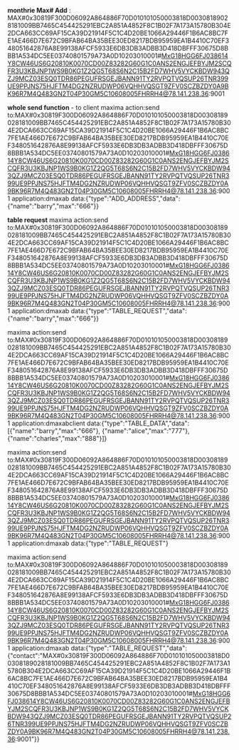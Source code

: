 **monthrie Max# Add** :
    MAX#0x30819F300D06092A864886F70D010101050003818D00308189028181009BB7465C454425291EBC2A851A4852F8C1B02F7A173A15780B304E2DCA663CC69AF15CA39D21914F5C1C4D20BE1066A29446F1B6AC8BC7FE1AE466D7E672C9BFAB64BA35BEE30ED8217BDB95959EA1B4410C70EF348051642876A8E99138AFCF5933E6DB3DB3ADBB3D418DBFFF30675D8BBB1A534DC5EE03740801579A73A0D10203010001#MxG18HGG6FJ038614Y8CW46US6G20810K0070CD00Z83282G60G1C0ANS2ENGJEFBYJM2SCQFR3U3KBJNP1WS9B0KG1Z2QG5T68S6N2C15B2FD7WHV5VYCKBDW943QZJ9MCZ03ESQ0TDR86PEGUFRSGEJBANN91TY2RVPQTVQSUP26TNR399UE9PPJNS75HJFTM4DG2NZRUDWP06VQHHVQSGT9ZFV0SCZBZDY0A9BK96R7M4Q483GN2T04P30GM5C10608005FHRRH4@78.141.238.36:9001

**whole send function** - to client
    maxima action:send to:MAX#0x30819F300D06092A864886F70D010101050003818D00308189028181009BB7465C454425291EBC2A851A4852F8C1B02F7A173A15780B304E2DCA663CC69AF15CA39D21914F5C1C4D20BE1066A29446F1B6AC8BC7FE1AE466D7E672C9BFAB64BA35BEE30ED8217BDB95959EA1B4410C70EF348051642876A8E99138AFCF5933E6DB3DB3ADBB3D418DBFFF30675D8BBB1A534DC5EE03740801579A73A0D10203010001#MxG18HGG6FJ038614Y8CW46US6G20810K0070CD00Z83282G60G1C0ANS2ENGJEFBYJM2SCQFR3U3KBJNP1WS9B0KG1Z2QG5T68S6N2C15B2FD7WHV5VYCKBDW943QZJ9MCZ03ESQ0TDR86PEGUFRSGEJBANN91TY2RVPQTVQSUP26TNR399UE9PPJNS75HJFTM4DG2NZRUDWP06VQHHVQSGT9ZFV0SCZBZDY0A9BK96R7M4Q483GN2T04P30GM5C10608005FHRRH4@78.141.238.36:9001 application:dmaxab data:{"type":"ADD_ADDRESS","data":{"name":"barry","max":"666"}}

**table request**
 maxima action:send to:MAX#0x30819F300D06092A864886F70D010101050003818D00308189028181009BB7465C454425291EBC2A851A4852F8C1B02F7A173A15780B304E2DCA663CC69AF15CA39D21914F5C1C4D20BE1066A29446F1B6AC8BC7FE1AE466D7E672C9BFAB64BA35BEE30ED8217BDB95959EA1B4410C70EF348051642876A8E99138AFCF5933E6DB3DB3ADBB3D418DBFFF30675D8BBB1A534DC5EE03740801579A73A0D10203010001#MxG18HGG6FJ038614Y8CW46US6G20810K0070CD00Z83282G60G1C0ANS2ENGJEFBYJM2SCQFR3U3KBJNP1WS9B0KG1Z2QG5T68S6N2C15B2FD7WHV5VYCKBDW943QZJ9MCZ03ESQ0TDR86PEGUFRSGEJBANN91TY2RVPQTVQSUP26TNR399UE9PPJNS75HJFTM4DG2NZRUDWP06VQHHVQSGT9ZFV0SCZBZDY0A9BK96R7M4Q483GN2T04P30GM5C10608005FHRRH4@78.141.238.36:9001 application:dmaxab data:{"type":"TABLE_REQUEST","data":{"name":"barry","max":"666"}}

maxima action:send to:MAX#0x30819F300D06092A864886F70D010101050003818D00308189028181009BB7465C454425291EBC2A851A4852F8C1B02F7A173A15780B304E2DCA663CC69AF15CA39D21914F5C1C4D20BE1066A29446F1B6AC8BC7FE1AE466D7E672C9BFAB64BA35BEE30ED8217BDB95959EA1B4410C70EF348051642876A8E99138AFCF5933E6DB3DB3ADBB3D418DBFFF30675D8BBB1A534DC5EE03740801579A73A0D10203010001#MxG18HGG6FJ038614Y8CW46US6G20810K0070CD00Z83282G60G1C0ANS2ENGJEFBYJM2SCQFR3U3KBJNP1WS9B0KG1Z2QG5T68S6N2C15B2FD7WHV5VYCKBDW943QZJ9MCZ03ESQ0TDR86PEGUFRSGEJBANN91TY2RVPQTVQSUP26TNR399UE9PPJNS75HJFTM4DG2NZRUDWP06VQHHVQSGT9ZFV0SCZBZDY0A9BK96R7M4Q483GN2T04P30GM5C10608005FHRRH4@78.141.238.36:9001 application:dmaxabclient data:{"type":"TABLE_DATA","data":[{"name":"barry","max":"666"}, {"name":"alice","max":"777"}, {"name":"charles","max":"888"}]}



maxima action:send to:MAX#0x30819F300D06092A864886F70D010101050003818D00308189028181009BB7465C454425291EBC2A851A4852F8C1B02F7A173A15780B304E2DCA663CC69AF15CA39D21914F5C1C4D20BE1066A29446F1B6AC8BC7FE1AE466D7E672C9BFAB64BA35BEE30ED8217BDB95959EA1B4410C70EF348051642876A8E99138AFCF5933E6DB3DB3ADBB3D418DBFFF30675D8BBB1A534DC5EE03740801579A73A0D10203010001#MxG18HGG6FJ038614Y8CW46US6G20810K0070CD00Z83282G60G1C0ANS2ENGJEFBYJM2SCQFR3U3KBJNP1WS9B0KG1Z2QG5T68S6N2C15B2FD7WHV5VYCKBDW943QZJ9MCZ03ESQ0TDR86PEGUFRSGEJBANN91TY2RVPQTVQSUP26TNR399UE9PPJNS75HJFTM4DG2NZRUDWP06VQHHVQSGT9ZFV0SCZBZDY0A9BK96R7M4Q483GN2T04P30GM5C10608005FHRRH4@78.141.238.36:9001 application:dmaxab data:{"type":"TABLE_REQUEST"}


maxima action:send to:MAX#0x30819F300D06092A864886F70D010101050003818D00308189028181009BB7465C454425291EBC2A851A4852F8C1B02F7A173A15780B304E2DCA663CC69AF15CA39D21914F5C1C4D20BE1066A29446F1B6AC8BC7FE1AE466D7E672C9BFAB64BA35BEE30ED8217BDB95959EA1B4410C70EF348051642876A8E99138AFCF5933E6DB3DB3ADBB3D418DBFFF30675D8BBB1A534DC5EE03740801579A73A0D10203010001#MxG18HGG6FJ038614Y8CW46US6G20810K0070CD00Z83282G60G1C0ANS2ENGJEFBYJM2SCQFR3U3KBJNP1WS9B0KG1Z2QG5T68S6N2C15B2FD7WHV5VYCKBDW943QZJ9MCZ03ESQ0TDR86PEGUFRSGEJBANN91TY2RVPQTVQSUP26TNR399UE9PPJNS75HJFTM4DG2NZRUDWP06VQHHVQSGT9ZFV0SCZBZDY0A9BK96R7M4Q483GN2T04P30GM5C10608005FHRRH4@78.141.238.36:9001 application:dmaxab data:{"type":"TABLE_REQUEST","data":{"contact":"MAX#0x30819F300D06092A864886F70D010101050003818D00308189028181009BB7465C454425291EBC2A851A4852F8C1B02F7A173A15780B304E2DCA663CC69AF15CA39D21914F5C1C4D20BE1066A29446F1B6AC8BC7FE1AE466D7E672C9BFAB64BA35BEE30ED8217BDB95959EA1B4410C70EF348051642876A8E99138AFCF5933E6DB3DB3ADBB3D418DBFFF30675D8BBB1A534DC5EE03740801579A73A0D10203010001#MxG18HGG6FJ038614Y8CW46US6G20810K0070CD00Z83282G60G1C0ANS2ENGJEFBYJM2SCQFR3U3KBJNP1WS9B0KG1Z2QG5T68S6N2C15B2FD7WHV5VYCKBDW943QZJ9MCZ03ESQ0TDR86PEGUFRSGEJBANN91TY2RVPQTVQSUP26TNR399UE9PPJNS75HJFTM4DG2NZRUDWP06VQHHVQSGT9ZFV0SCZBZDY0A9BK96R7M4Q483GN2T04P30GM5C10608005FHRRH4@78.141.238.36:9001"}}
